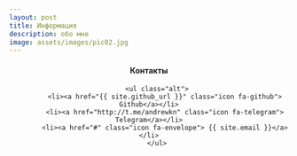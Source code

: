 ```yaml
---
layout: post
title: Информация
description: обо мне
image: assets/images/pic02.jpg
---
```




<div id="main">
  <section id="one">
  <div class="inner"><header class="major">

 <h4>Контакты</h4>
 
		<ul class="alt">
			<li><a href="{{ site.github_url }}" class="icon fa-github"> Github</a></li>
			<li><a href="http://t.me/andrewkn" class="icon fa-telegram"> Telegram</a></li>
			<li><a href="#" class="icon fa-envelope"> {{ site.email }}</a></li>
		</ul>

</header>
